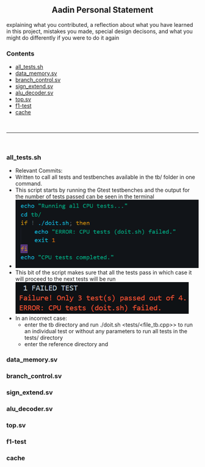 <center>

## Aadin Personal Statement

</center>

explaining what you contributed, 
a reflection about what you have learned in this project, 
mistakes you made, 
special design decisons, and what you might do differently if you were to do it again 


### Contents

- [all_tests.sh](#all_testssh)
- [data_memory.sv](#data_memorysv)
- [branch_control.sv](#branch_controlsv)
- [sign_extend.sv](#sign_extendsv)
- [alu_decoder.sv](#alu_decodersv)
- [top.sv](#topsv)
- [f1-test](#f1-test)
- [cache](#cache)

<br>

---

<br>

### all_tests.sh

- Relevant Commits:
- Written to call all tests and testbenches available in the tb/ folder in one command.
- This script starts by running the Gtest testbenches and the output for the number of tests passed can be seen in the terminal
- ![image0](image.png)
- This bit of the script makes sure that all the tests pass in which case it will proceed to the next tests will be run
![failtest](image-1.png)
- In an incorrect case:
    - enter the tb directory and run ./doit.sh <tests/<file_tb.cpp>> to run an individual test or without any parameters to run all tests in the tests/ directory 
    - enter the reference directory and 

### data_memory.sv

### branch_control.sv

### sign_extend.sv

### alu_decoder.sv

### top.sv 

### f1-test

### cache
